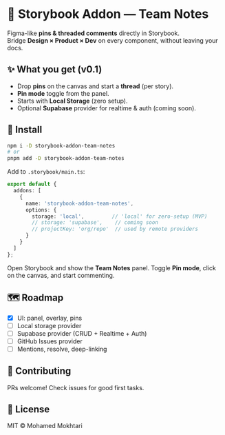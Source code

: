 # 📌 Storybook Addon — Team Notes

Figma-like **pins & threaded comments** directly in Storybook.  
Bridge **Design × Product × Dev** on every component, without leaving your docs.

## ✨ What you get (v0.1)
- Drop **pins** on the canvas and start a **thread** (per story).
- **Pin mode** toggle from the panel.
- Starts with **Local Storage** (zero setup).  
- Optional **Supabase** provider for realtime & auth (coming soon).

## 🚀 Install
```bash
npm i -D storybook-addon-team-notes
# or
pnpm add -D storybook-addon-team-notes
```

Add to `.storybook/main.ts`:
```ts
export default {
  addons: [
    {
      name: 'storybook-addon-team-notes',
      options: {
        storage: 'local',         // 'local' for zero-setup (MVP)
        // storage: 'supabase',    // coming soon
        // projectKey: 'org/repo'  // used by remote providers
      }
    }
  ]
};
```

Open Storybook and show the **Team Notes** panel. Toggle **Pin mode**, click on the canvas, and start commenting.

## 🗺 Roadmap
- [x] UI: panel, overlay, pins
- [ ] Local storage provider
- [ ] Supabase provider (CRUD + Realtime + Auth)
- [ ] GitHub Issues provider
- [ ] Mentions, resolve, deep-linking

## 🤝 Contributing
PRs welcome! Check issues for good first tasks.

## 📄 License
MIT © Mohamed Mokhtari

